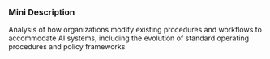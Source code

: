 ### Mini Description

Analysis of how organizations modify existing procedures and workflows to accommodate AI systems, including the evolution of standard operating procedures and policy frameworks

